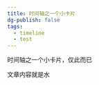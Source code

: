 ```yaml
---
title: 时间轴之一个小卡片
dg-publish: false
tags:
  - timeline
  - test
---
```

<span 
class='ob-timelines' 
data-date='2023-09-13-09' 
data-title='时间轴之一个小卡片' 
data-img = 'https://source.unsplash.com/random/202309131505'
data-type='range'
data-end='2023-09-13-09'> 
时间轴之一个小卡片，仅此而已
</span>

文章内容就是水